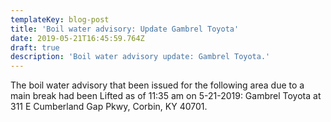 ```yaml
---
templateKey: blog-post
title: 'Boil water advisory: Update Gambrel Toyota'
date: 2019-05-21T16:45:59.764Z
draft: true
description: 'Boil water advisory update: Gambrel Toyota.'
---
```

The boil water advisory that been issued for the following area due to a main break had been Lifted as of 11:35 am on 5-21-2019:  Gambrel Toyota at 311 E Cumberland Gap Pkwy, Corbin, KY 40701.

